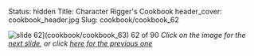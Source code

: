 Status: hidden
Title: Character Rigger's Cookbook
header_cover: cookbook_header.jpg
Slug: cookbook/cookbook_62

![slide 62](https://dl.dropboxusercontent.com/u/2977490/presentations/cookbook/img62.jpg)](cookbook/cookbook_63)
62 of 90
_Click on the image for the [next slide](cookbook/cookbook_63), or click [here for the previous one](cookbook/cookbook_61)_
